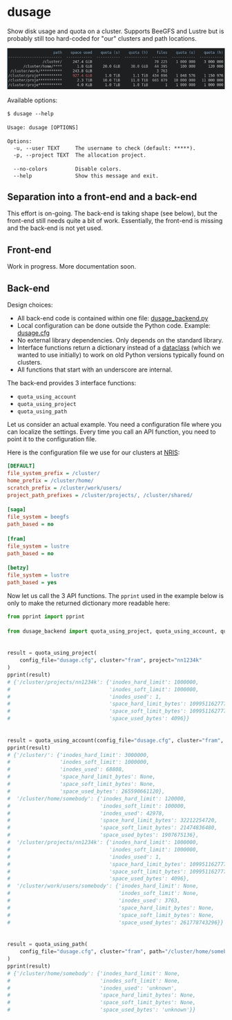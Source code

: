 # dusage

Show disk usage and quota on a cluster.
Supports BeeGFS and Lustre but is probably still too hard-coded for "our" clusters
and path locations.

![screenshot](img/screenshot.png)

Available options:

```console
$ dusage --help

Usage: dusage [OPTIONS]

Options:
  -u, --user TEXT     The username to check (default: *****).
  -p, --project TEXT  The allocation project.

  --no-colors         Disable colors.
  --help              Show this message and exit.
```


## Separation into a front-end and a back-end

This effort is on-going. The back-end is taking shape (see below), but the
front-end still needs quite a bit of work. Essentially, the front-end is
missing and the back-end is not yet used.


## Front-end

Work in progress. More documentation soon.


## Back-end

Design choices:
- All back-end code is contained within one file:
  [dusage_backend.py](_dusage/dusage_backend.py)
- Local configuration can be done outside the Python code. Example:
  [dusage.cfg](_dusage/dusage.cfg)
- No external library dependencies. Only depends on the standard library.
- Interface functions return a dictionary instead of a
  [dataclass](https://docs.python.org/3/library/dataclasses.html) (which we
  wanted to use initially) to work on old Python versions typically found on
  clusters.
- All functions that start with an underscore are internal.

The back-end provides 3 interface functions:
- `quota_using_account`
- `quota_using_project`
- `quota_using_path`

Let us consider an actual example. You need a configuration file where
you can localize the settings. Every time you call an API function, you need
to point it to the configuration file.

Here is the configuration file we use for our clusters at
[NRIS](https://documentation.sigma2.no/):
```cfg
[DEFAULT]
file_system_prefix = /cluster/
home_prefix = /cluster/home/
scratch_prefix = /cluster/work/users/
project_path_prefixes = /cluster/projects/, /cluster/shared/

[saga]
file_system = beegfs
path_based = no

[fram]
file_system = lustre
path_based = no

[betzy]
file_system = lustre
path_based = yes
```

Now let us call the 3 API functions. The `pprint` used in the example below is
only to make the returned dictionary more readable here:
```python
from pprint import pprint

from dusage_backend import quota_using_project, quota_using_account, quota_using_path


result = quota_using_project(
    config_file="dusage.cfg", cluster="fram", project="nn1234k"
)
pprint(result)
# {'/cluster/projects/nn1234k': {'inodes_hard_limit': 1000000,
#                                'inodes_soft_limit': 1000000,
#                                'inodes_used': 1,
#                                'space_hard_limit_bytes': 1099511627776,
#                                'space_soft_limit_bytes': 1099511627776,
#                                'space_used_bytes': 4096}}


result = quota_using_account(config_file="dusage.cfg", cluster="fram", account="somebody")
pprint(result)
# {'/cluster/': {'inodes_hard_limit': 3000000,
#                'inodes_soft_limit': 1000000,
#                'inodes_used': 68808,
#                'space_hard_limit_bytes': None,
#                'space_soft_limit_bytes': None,
#                'space_used_bytes': 265590661120},
#  '/cluster/home/somebody': {'inodes_hard_limit': 120000,
#                             'inodes_soft_limit': 100000,
#                             'inodes_used': 42978,
#                             'space_hard_limit_bytes': 32212254720,
#                             'space_soft_limit_bytes': 21474836480,
#                             'space_used_bytes': 1907675136},
#  '/cluster/projects/nn1234k': {'inodes_hard_limit': 1000000,
#                                'inodes_soft_limit': 1000000,
#                                'inodes_used': 1,
#                                'space_hard_limit_bytes': 1099511627776,
#                                'space_soft_limit_bytes': 1099511627776,
#                                'space_used_bytes': 4096},
#  '/cluster/work/users/somebody': {'inodes_hard_limit': None,
#                                   'inodes_soft_limit': None,
#                                   'inodes_used': 3763,
#                                   'space_hard_limit_bytes': None,
#                                   'space_soft_limit_bytes': None,
#                                   'space_used_bytes': 261778743296}}


result = quota_using_path(
    config_file="dusage.cfg", cluster="fram", path="/cluster/home/somebody"
)
pprint(result)
# {'/cluster/home/somebody': {'inodes_hard_limit': None,
#                             'inodes_soft_limit': None,
#                             'inodes_used': 'unknown',
#                             'space_hard_limit_bytes': None,
#                             'space_soft_limit_bytes': None,
#                             'space_used_bytes': 'unknown'}}
```
